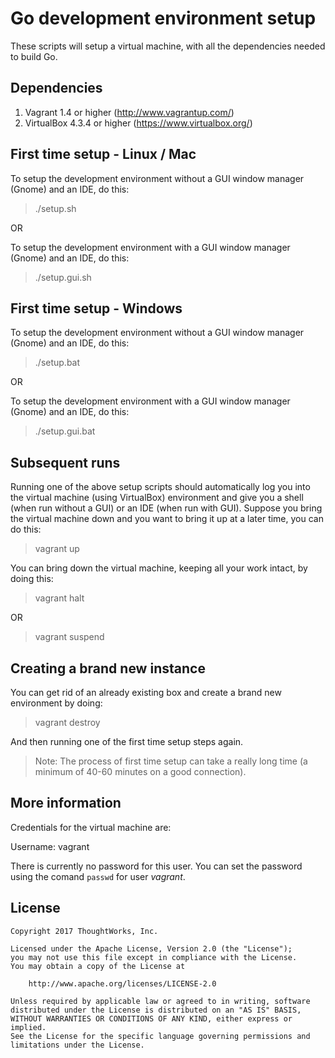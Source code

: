 Go development environment setup
================================

These scripts will setup a virtual machine, with all the dependencies needed to build Go.


Dependencies
------------

1. Vagrant 1.4 or higher (http://www.vagrantup.com/)
2. VirtualBox 4.3.4 or higher (https://www.virtualbox.org/)


First time setup - Linux / Mac
------------------------------

To setup the development environment without a GUI window manager (Gnome) and an IDE, do this:
> ./setup.sh

OR

To setup the development environment with a GUI window manager (Gnome) and an IDE, do this:
> ./setup.gui.sh


First time setup - Windows
--------------------------

To setup the development environment without a GUI window manager (Gnome) and an IDE, do this:
> ./setup.bat

OR

To setup the development environment with a GUI window manager (Gnome) and an IDE, do this:
> ./setup.gui.bat


Subsequent runs
---------------

Running one of the above setup scripts should automatically log you into the virtual machine (using VirtualBox) environment and give you a shell (when run without a GUI) or an IDE (when run with GUI). Suppose you bring the virtual machine down and you want to bring it up at a later time, you can do this:
> vagrant up

You can bring down the virtual machine, keeping all your work intact, by doing this:
> vagrant halt

OR

> vagrant suspend


Creating a brand new instance
-----------------------------

You can get rid of an already existing box and create a brand new environment by doing:
> vagrant destroy

And then running one of the first time setup steps again. 

> Note: The process of first time setup can take a really long time (a minimum of 40-60 minutes on a good connection).


More information
----------------

Credentials for the virtual machine are:

  Username: vagrant

There is currently no password for this user. You can set the password using the comand `passwd` for user *vagrant*.

## License

```plain
Copyright 2017 ThoughtWorks, Inc.

Licensed under the Apache License, Version 2.0 (the "License");
you may not use this file except in compliance with the License.
You may obtain a copy of the License at

    http://www.apache.org/licenses/LICENSE-2.0

Unless required by applicable law or agreed to in writing, software
distributed under the License is distributed on an "AS IS" BASIS,
WITHOUT WARRANTIES OR CONDITIONS OF ANY KIND, either express or implied.
See the License for the specific language governing permissions and
limitations under the License.
```
